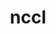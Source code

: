 ---
title: "nccl"
layout: cache
categories: [package, develop]
meta: {"versions": ["2.21.5-1", "2.22.3-1"], "compilers": ["gcc@=11.4.0", "gcc@=9.4.0"], "oss": ["ubuntu20.04", "ubuntu22.04"], "platforms": ["linux"], "targets": ["ppc64le", "x86_64_v3"], "stacks": ["e4s-power", "ml-linux-x86_64-cuda", "root"], "num_specs": 49, "num_specs_by_stack": {"e4s-power": 10, "root": 49, "ml-linux-x86_64-cuda": 39}}
spec_details: [{"hash": "jpvxqhyooplo5wx4dic5f7jlieqtd2cy", "compiler": "gcc@=9.4.0", "versions": ["2.22.3-1"], "os": "ubuntu20.04", "platform": "linux", "target": "ppc64le", "variants": ["build_system=makefile", "+cuda", "cuda_arch=70"], "stacks": ["e4s-power", "root"], "size": "-", "tarball": "https://binaries.spack.io/develop/build_cache/linux-ubuntu20.04-ppc64le/gcc-9.4.0/nccl-2.22.3-1/linux-ubuntu20.04-ppc64le-gcc-9.4.0-nccl-2.22.3-1-jpvxqhyooplo5wx4dic5f7jlieqtd2cy.spack"}, {"hash": "smkpzvpmdi2qpcnmxhujzmuttr7buwsd", "compiler": "gcc@=9.4.0", "versions": ["2.21.5-1"], "os": "ubuntu20.04", "platform": "linux", "target": "ppc64le", "variants": ["build_system=makefile", "+cuda", "cuda_arch=70"], "stacks": ["e4s-power", "root"], "size": "-", "tarball": "https://binaries.spack.io/develop/build_cache/linux-ubuntu20.04-ppc64le/gcc-9.4.0/nccl-2.21.5-1/linux-ubuntu20.04-ppc64le-gcc-9.4.0-nccl-2.21.5-1-smkpzvpmdi2qpcnmxhujzmuttr7buwsd.spack"}, {"hash": "3djbxog4olg7e5njvroukz73airratwk", "compiler": "gcc@=9.4.0", "versions": ["2.21.5-1"], "os": "ubuntu20.04", "platform": "linux", "target": "ppc64le", "variants": ["build_system=makefile", "+cuda", "cuda_arch=70"], "stacks": ["e4s-power", "root"], "size": "-", "tarball": "https://binaries.spack.io/develop/build_cache/linux-ubuntu20.04-ppc64le/gcc-9.4.0/nccl-2.21.5-1/linux-ubuntu20.04-ppc64le-gcc-9.4.0-nccl-2.21.5-1-3djbxog4olg7e5njvroukz73airratwk.spack"}, {"hash": "5y2wq4lxqsf5el4wbulryx53kaosctmo", "compiler": "gcc@=9.4.0", "versions": ["2.22.3-1"], "os": "ubuntu20.04", "platform": "linux", "target": "ppc64le", "variants": ["build_system=makefile", "+cuda", "cuda_arch=70"], "stacks": ["e4s-power", "root"], "size": "-", "tarball": "https://binaries.spack.io/develop/build_cache/linux-ubuntu20.04-ppc64le/gcc-9.4.0/nccl-2.22.3-1/linux-ubuntu20.04-ppc64le-gcc-9.4.0-nccl-2.22.3-1-5y2wq4lxqsf5el4wbulryx53kaosctmo.spack"}, {"hash": "nwcowbisw4xauuyvkijkgtlxyy7zss4f", "compiler": "gcc@=9.4.0", "versions": ["2.21.5-1"], "os": "ubuntu20.04", "platform": "linux", "target": "ppc64le", "variants": ["build_system=makefile", "+cuda", "cuda_arch=70"], "stacks": ["e4s-power", "root"], "size": "-", "tarball": "https://binaries.spack.io/develop/build_cache/linux-ubuntu20.04-ppc64le/gcc-9.4.0/nccl-2.21.5-1/linux-ubuntu20.04-ppc64le-gcc-9.4.0-nccl-2.21.5-1-nwcowbisw4xauuyvkijkgtlxyy7zss4f.spack"}, {"hash": "xwhoyibtvq5avhswm7oam3sqkgdw636q", "compiler": "gcc@=9.4.0", "versions": ["2.21.5-1"], "os": "ubuntu20.04", "platform": "linux", "target": "ppc64le", "variants": ["build_system=makefile", "+cuda", "cuda_arch=70"], "stacks": ["e4s-power", "root"], "size": "-", "tarball": "https://binaries.spack.io/develop/build_cache/linux-ubuntu20.04-ppc64le/gcc-9.4.0/nccl-2.21.5-1/linux-ubuntu20.04-ppc64le-gcc-9.4.0-nccl-2.21.5-1-xwhoyibtvq5avhswm7oam3sqkgdw636q.spack"}, {"hash": "h3jknmz4sifsc5h2o3yybxlt2lk7v3ke", "compiler": "gcc@=9.4.0", "versions": ["2.22.3-1"], "os": "ubuntu20.04", "platform": "linux", "target": "ppc64le", "variants": ["build_system=makefile", "+cuda", "cuda_arch=70"], "stacks": ["e4s-power", "root"], "size": "-", "tarball": "https://binaries.spack.io/develop/build_cache/linux-ubuntu20.04-ppc64le/gcc-9.4.0/nccl-2.22.3-1/linux-ubuntu20.04-ppc64le-gcc-9.4.0-nccl-2.22.3-1-h3jknmz4sifsc5h2o3yybxlt2lk7v3ke.spack"}, {"hash": "imiu2l74vvpfpls3zsp3t6eefk3p52ug", "compiler": "gcc@=9.4.0", "versions": ["2.21.5-1"], "os": "ubuntu20.04", "platform": "linux", "target": "ppc64le", "variants": ["build_system=makefile", "+cuda", "cuda_arch=70"], "stacks": ["e4s-power", "root"], "size": "-", "tarball": "https://binaries.spack.io/develop/build_cache/linux-ubuntu20.04-ppc64le/gcc-9.4.0/nccl-2.21.5-1/linux-ubuntu20.04-ppc64le-gcc-9.4.0-nccl-2.21.5-1-imiu2l74vvpfpls3zsp3t6eefk3p52ug.spack"}, {"hash": "iiucs4wlprqgiefosyzhfr7dqvlugjka", "compiler": "gcc@=9.4.0", "versions": ["2.22.3-1"], "os": "ubuntu20.04", "platform": "linux", "target": "ppc64le", "variants": ["build_system=makefile", "+cuda", "cuda_arch=70"], "stacks": ["e4s-power", "root"], "size": "-", "tarball": "https://binaries.spack.io/develop/build_cache/linux-ubuntu20.04-ppc64le/gcc-9.4.0/nccl-2.22.3-1/linux-ubuntu20.04-ppc64le-gcc-9.4.0-nccl-2.22.3-1-iiucs4wlprqgiefosyzhfr7dqvlugjka.spack"}, {"hash": "dnuhvflc7lb342aedxvf27xrhdu4l26m", "compiler": "gcc@=9.4.0", "versions": ["2.22.3-1"], "os": "ubuntu20.04", "platform": "linux", "target": "ppc64le", "variants": ["build_system=makefile", "+cuda", "cuda_arch=70"], "stacks": ["e4s-power", "root"], "size": "-", "tarball": "https://binaries.spack.io/develop/build_cache/linux-ubuntu20.04-ppc64le/gcc-9.4.0/nccl-2.22.3-1/linux-ubuntu20.04-ppc64le-gcc-9.4.0-nccl-2.22.3-1-dnuhvflc7lb342aedxvf27xrhdu4l26m.spack"}, {"hash": "75tedi26eo4wf2vf26gufsnicrblprip", "compiler": "gcc@=11.4.0", "versions": ["2.22.3-1"], "os": "ubuntu22.04", "platform": "linux", "target": "x86_64_v3", "variants": ["build_system=makefile", "+cuda", "cuda_arch=80"], "stacks": ["ml-linux-x86_64-cuda", "root"], "size": "-", "tarball": "https://binaries.spack.io/develop/build_cache/linux-ubuntu22.04-x86_64_v3/gcc-11.4.0/nccl-2.22.3-1/linux-ubuntu22.04-x86_64_v3-gcc-11.4.0-nccl-2.22.3-1-75tedi26eo4wf2vf26gufsnicrblprip.spack"}, {"hash": "alqto735xexi3737zw6s4f5xvwshahsq", "compiler": "gcc@=11.4.0", "versions": ["2.22.3-1"], "os": "ubuntu22.04", "platform": "linux", "target": "x86_64_v3", "variants": ["build_system=makefile", "+cuda", "cuda_arch=80"], "stacks": ["ml-linux-x86_64-cuda", "root"], "size": "-", "tarball": "https://binaries.spack.io/develop/build_cache/linux-ubuntu22.04-x86_64_v3/gcc-11.4.0/nccl-2.22.3-1/linux-ubuntu22.04-x86_64_v3-gcc-11.4.0-nccl-2.22.3-1-alqto735xexi3737zw6s4f5xvwshahsq.spack"}, {"hash": "wel6oknjjgvtr2jvmrf6s22w4ryvdbvt", "compiler": "gcc@=11.4.0", "versions": ["2.21.5-1"], "os": "ubuntu22.04", "platform": "linux", "target": "x86_64_v3", "variants": ["build_system=makefile", "+cuda", "cuda_arch=80"], "stacks": ["ml-linux-x86_64-cuda", "root"], "size": "-", "tarball": "https://binaries.spack.io/develop/build_cache/linux-ubuntu22.04-x86_64_v3/gcc-11.4.0/nccl-2.21.5-1/linux-ubuntu22.04-x86_64_v3-gcc-11.4.0-nccl-2.21.5-1-wel6oknjjgvtr2jvmrf6s22w4ryvdbvt.spack"}, {"hash": "wn5xbogoj2y5pljlzg2broinbdlrjj5f", "compiler": "gcc@=11.4.0", "versions": ["2.21.5-1"], "os": "ubuntu22.04", "platform": "linux", "target": "x86_64_v3", "variants": ["build_system=makefile", "+cuda", "cuda_arch=80"], "stacks": ["ml-linux-x86_64-cuda", "root"], "size": "-", "tarball": "https://binaries.spack.io/develop/build_cache/linux-ubuntu22.04-x86_64_v3/gcc-11.4.0/nccl-2.21.5-1/linux-ubuntu22.04-x86_64_v3-gcc-11.4.0-nccl-2.21.5-1-wn5xbogoj2y5pljlzg2broinbdlrjj5f.spack"}, {"hash": "qbphzsjr5k623t2lekjtozj7lngk2tuj", "compiler": "gcc@=11.4.0", "versions": ["2.21.5-1"], "os": "ubuntu22.04", "platform": "linux", "target": "x86_64_v3", "variants": ["build_system=makefile", "+cuda", "cuda_arch=80"], "stacks": ["ml-linux-x86_64-cuda", "root"], "size": "-", "tarball": "https://binaries.spack.io/develop/build_cache/linux-ubuntu22.04-x86_64_v3/gcc-11.4.0/nccl-2.21.5-1/linux-ubuntu22.04-x86_64_v3-gcc-11.4.0-nccl-2.21.5-1-qbphzsjr5k623t2lekjtozj7lngk2tuj.spack"}, {"hash": "lvg2g4lbhlw7laxoyzqtf57j57pzgpmo", "compiler": "gcc@=11.4.0", "versions": ["2.21.5-1"], "os": "ubuntu22.04", "platform": "linux", "target": "x86_64_v3", "variants": ["build_system=makefile", "+cuda", "cuda_arch=80"], "stacks": ["ml-linux-x86_64-cuda", "root"], "size": "-", "tarball": "https://binaries.spack.io/develop/build_cache/linux-ubuntu22.04-x86_64_v3/gcc-11.4.0/nccl-2.21.5-1/linux-ubuntu22.04-x86_64_v3-gcc-11.4.0-nccl-2.21.5-1-lvg2g4lbhlw7laxoyzqtf57j57pzgpmo.spack"}, {"hash": "ylk7ylqbsifxemxl64622w5cezfe74be", "compiler": "gcc@=11.4.0", "versions": ["2.21.5-1"], "os": "ubuntu22.04", "platform": "linux", "target": "x86_64_v3", "variants": ["build_system=makefile", "+cuda", "cuda_arch=80"], "stacks": ["ml-linux-x86_64-cuda", "root"], "size": "-", "tarball": "https://binaries.spack.io/develop/build_cache/linux-ubuntu22.04-x86_64_v3/gcc-11.4.0/nccl-2.21.5-1/linux-ubuntu22.04-x86_64_v3-gcc-11.4.0-nccl-2.21.5-1-ylk7ylqbsifxemxl64622w5cezfe74be.spack"}, {"hash": "j7qxqkuolpi3oqqqjkhikuci6gu3fdec", "compiler": "gcc@=11.4.0", "versions": ["2.21.5-1"], "os": "ubuntu22.04", "platform": "linux", "target": "x86_64_v3", "variants": ["build_system=makefile", "+cuda", "cuda_arch=80"], "stacks": ["ml-linux-x86_64-cuda", "root"], "size": "-", "tarball": "https://binaries.spack.io/develop/build_cache/linux-ubuntu22.04-x86_64_v3/gcc-11.4.0/nccl-2.21.5-1/linux-ubuntu22.04-x86_64_v3-gcc-11.4.0-nccl-2.21.5-1-j7qxqkuolpi3oqqqjkhikuci6gu3fdec.spack"}, {"hash": "fbdl5pgctganxzfvnvwfbpygu5lprugn", "compiler": "gcc@=11.4.0", "versions": ["2.21.5-1"], "os": "ubuntu22.04", "platform": "linux", "target": "x86_64_v3", "variants": ["build_system=makefile", "+cuda", "cuda_arch=80"], "stacks": ["ml-linux-x86_64-cuda", "root"], "size": "-", "tarball": "https://binaries.spack.io/develop/build_cache/linux-ubuntu22.04-x86_64_v3/gcc-11.4.0/nccl-2.21.5-1/linux-ubuntu22.04-x86_64_v3-gcc-11.4.0-nccl-2.21.5-1-fbdl5pgctganxzfvnvwfbpygu5lprugn.spack"}, {"hash": "2hm4tgrqsetwv2mybx4l4nuymmatpabp", "compiler": "gcc@=11.4.0", "versions": ["2.21.5-1"], "os": "ubuntu22.04", "platform": "linux", "target": "x86_64_v3", "variants": ["build_system=makefile", "+cuda", "cuda_arch=80"], "stacks": ["ml-linux-x86_64-cuda", "root"], "size": "-", "tarball": "https://binaries.spack.io/develop/build_cache/linux-ubuntu22.04-x86_64_v3/gcc-11.4.0/nccl-2.21.5-1/linux-ubuntu22.04-x86_64_v3-gcc-11.4.0-nccl-2.21.5-1-2hm4tgrqsetwv2mybx4l4nuymmatpabp.spack"}, {"hash": "42ybobx6yzug4stbshpzmtvg6pymnfih", "compiler": "gcc@=11.4.0", "versions": ["2.22.3-1"], "os": "ubuntu22.04", "platform": "linux", "target": "x86_64_v3", "variants": ["build_system=makefile", "+cuda", "cuda_arch=80"], "stacks": ["ml-linux-x86_64-cuda", "root"], "size": "-", "tarball": "https://binaries.spack.io/develop/build_cache/linux-ubuntu22.04-x86_64_v3/gcc-11.4.0/nccl-2.22.3-1/linux-ubuntu22.04-x86_64_v3-gcc-11.4.0-nccl-2.22.3-1-42ybobx6yzug4stbshpzmtvg6pymnfih.spack"}, {"hash": "3q7bwq2izu5gqlcr4tapdetohwtymzez", "compiler": "gcc@=11.4.0", "versions": ["2.22.3-1"], "os": "ubuntu22.04", "platform": "linux", "target": "x86_64_v3", "variants": ["build_system=makefile", "+cuda", "cuda_arch=80"], "stacks": ["ml-linux-x86_64-cuda", "root"], "size": "-", "tarball": "https://binaries.spack.io/develop/build_cache/linux-ubuntu22.04-x86_64_v3/gcc-11.4.0/nccl-2.22.3-1/linux-ubuntu22.04-x86_64_v3-gcc-11.4.0-nccl-2.22.3-1-3q7bwq2izu5gqlcr4tapdetohwtymzez.spack"}, {"hash": "ajlpp4pnhhrhchwmp723amq7gw5q42gw", "compiler": "gcc@=11.4.0", "versions": ["2.21.5-1"], "os": "ubuntu22.04", "platform": "linux", "target": "x86_64_v3", "variants": ["build_system=makefile", "+cuda", "cuda_arch=80"], "stacks": ["ml-linux-x86_64-cuda", "root"], "size": "-", "tarball": "https://binaries.spack.io/develop/build_cache/linux-ubuntu22.04-x86_64_v3/gcc-11.4.0/nccl-2.21.5-1/linux-ubuntu22.04-x86_64_v3-gcc-11.4.0-nccl-2.21.5-1-ajlpp4pnhhrhchwmp723amq7gw5q42gw.spack"}, {"hash": "kyl5b47swlahte3qxqqrjx7uimxgwjyo", "compiler": "gcc@=11.4.0", "versions": ["2.21.5-1"], "os": "ubuntu22.04", "platform": "linux", "target": "x86_64_v3", "variants": ["build_system=makefile", "+cuda", "cuda_arch=80"], "stacks": ["ml-linux-x86_64-cuda", "root"], "size": "-", "tarball": "https://binaries.spack.io/develop/build_cache/linux-ubuntu22.04-x86_64_v3/gcc-11.4.0/nccl-2.21.5-1/linux-ubuntu22.04-x86_64_v3-gcc-11.4.0-nccl-2.21.5-1-kyl5b47swlahte3qxqqrjx7uimxgwjyo.spack"}, {"hash": "5ehu2jg3iyjxlvz53auok6afhendblrg", "compiler": "gcc@=11.4.0", "versions": ["2.21.5-1"], "os": "ubuntu22.04", "platform": "linux", "target": "x86_64_v3", "variants": ["build_system=makefile", "+cuda", "cuda_arch=80"], "stacks": ["ml-linux-x86_64-cuda", "root"], "size": "-", "tarball": "https://binaries.spack.io/develop/build_cache/linux-ubuntu22.04-x86_64_v3/gcc-11.4.0/nccl-2.21.5-1/linux-ubuntu22.04-x86_64_v3-gcc-11.4.0-nccl-2.21.5-1-5ehu2jg3iyjxlvz53auok6afhendblrg.spack"}, {"hash": "4i3pewxlsqokq3o2jhooyrqn2pdofipz", "compiler": "gcc@=11.4.0", "versions": ["2.22.3-1"], "os": "ubuntu22.04", "platform": "linux", "target": "x86_64_v3", "variants": ["build_system=makefile", "+cuda", "cuda_arch=80"], "stacks": ["ml-linux-x86_64-cuda", "root"], "size": "-", "tarball": "https://binaries.spack.io/develop/build_cache/linux-ubuntu22.04-x86_64_v3/gcc-11.4.0/nccl-2.22.3-1/linux-ubuntu22.04-x86_64_v3-gcc-11.4.0-nccl-2.22.3-1-4i3pewxlsqokq3o2jhooyrqn2pdofipz.spack"}, {"hash": "bjzr3kkdacva7i3wwkrwd2ws2idnyg4m", "compiler": "gcc@=11.4.0", "versions": ["2.21.5-1"], "os": "ubuntu22.04", "platform": "linux", "target": "x86_64_v3", "variants": ["build_system=makefile", "+cuda", "cuda_arch=80"], "stacks": ["ml-linux-x86_64-cuda", "root"], "size": "-", "tarball": "https://binaries.spack.io/develop/build_cache/linux-ubuntu22.04-x86_64_v3/gcc-11.4.0/nccl-2.21.5-1/linux-ubuntu22.04-x86_64_v3-gcc-11.4.0-nccl-2.21.5-1-bjzr3kkdacva7i3wwkrwd2ws2idnyg4m.spack"}, {"hash": "4r2kub5axmbqkzt7nibmkr5aevrl3dpr", "compiler": "gcc@=11.4.0", "versions": ["2.22.3-1"], "os": "ubuntu22.04", "platform": "linux", "target": "x86_64_v3", "variants": ["build_system=makefile", "+cuda", "cuda_arch=80"], "stacks": ["ml-linux-x86_64-cuda", "root"], "size": "-", "tarball": "https://binaries.spack.io/develop/build_cache/linux-ubuntu22.04-x86_64_v3/gcc-11.4.0/nccl-2.22.3-1/linux-ubuntu22.04-x86_64_v3-gcc-11.4.0-nccl-2.22.3-1-4r2kub5axmbqkzt7nibmkr5aevrl3dpr.spack"}, {"hash": "kcxk3wkokvdxjyqmleshhkffyyk3ivpa", "compiler": "gcc@=11.4.0", "versions": ["2.21.5-1"], "os": "ubuntu22.04", "platform": "linux", "target": "x86_64_v3", "variants": ["build_system=makefile", "+cuda", "cuda_arch=80"], "stacks": ["ml-linux-x86_64-cuda", "root"], "size": "-", "tarball": "https://binaries.spack.io/develop/build_cache/linux-ubuntu22.04-x86_64_v3/gcc-11.4.0/nccl-2.21.5-1/linux-ubuntu22.04-x86_64_v3-gcc-11.4.0-nccl-2.21.5-1-kcxk3wkokvdxjyqmleshhkffyyk3ivpa.spack"}, {"hash": "x7yxm73em5rtlbsz4cbdpfmhbgwe7oxp", "compiler": "gcc@=11.4.0", "versions": ["2.21.5-1"], "os": "ubuntu22.04", "platform": "linux", "target": "x86_64_v3", "variants": ["build_system=makefile", "+cuda", "cuda_arch=80"], "stacks": ["ml-linux-x86_64-cuda", "root"], "size": "-", "tarball": "https://binaries.spack.io/develop/build_cache/linux-ubuntu22.04-x86_64_v3/gcc-11.4.0/nccl-2.21.5-1/linux-ubuntu22.04-x86_64_v3-gcc-11.4.0-nccl-2.21.5-1-x7yxm73em5rtlbsz4cbdpfmhbgwe7oxp.spack"}, {"hash": "dqubpbnhilen3knemukhouqnpid6jde6", "compiler": "gcc@=11.4.0", "versions": ["2.21.5-1"], "os": "ubuntu22.04", "platform": "linux", "target": "x86_64_v3", "variants": ["build_system=makefile", "+cuda", "cuda_arch=80"], "stacks": ["ml-linux-x86_64-cuda", "root"], "size": "-", "tarball": "https://binaries.spack.io/develop/build_cache/linux-ubuntu22.04-x86_64_v3/gcc-11.4.0/nccl-2.21.5-1/linux-ubuntu22.04-x86_64_v3-gcc-11.4.0-nccl-2.21.5-1-dqubpbnhilen3knemukhouqnpid6jde6.spack"}, {"hash": "65vcisijaqtddc7ycskipmdb46fw3wtn", "compiler": "gcc@=11.4.0", "versions": ["2.22.3-1"], "os": "ubuntu22.04", "platform": "linux", "target": "x86_64_v3", "variants": ["build_system=makefile", "+cuda", "cuda_arch=80"], "stacks": ["ml-linux-x86_64-cuda", "root"], "size": "-", "tarball": "https://binaries.spack.io/develop/build_cache/linux-ubuntu22.04-x86_64_v3/gcc-11.4.0/nccl-2.22.3-1/linux-ubuntu22.04-x86_64_v3-gcc-11.4.0-nccl-2.22.3-1-65vcisijaqtddc7ycskipmdb46fw3wtn.spack"}, {"hash": "ey2oykxzzboprdlmb7xpfqncxmnmmc4w", "compiler": "gcc@=11.4.0", "versions": ["2.21.5-1"], "os": "ubuntu22.04", "platform": "linux", "target": "x86_64_v3", "variants": ["build_system=makefile", "+cuda", "cuda_arch=80"], "stacks": ["ml-linux-x86_64-cuda", "root"], "size": "-", "tarball": "https://binaries.spack.io/develop/build_cache/linux-ubuntu22.04-x86_64_v3/gcc-11.4.0/nccl-2.21.5-1/linux-ubuntu22.04-x86_64_v3-gcc-11.4.0-nccl-2.21.5-1-ey2oykxzzboprdlmb7xpfqncxmnmmc4w.spack"}, {"hash": "lgjmfwx6m6ibeso733agjgadu6ajwliv", "compiler": "gcc@=11.4.0", "versions": ["2.21.5-1"], "os": "ubuntu22.04", "platform": "linux", "target": "x86_64_v3", "variants": ["build_system=makefile", "+cuda", "cuda_arch=80"], "stacks": ["ml-linux-x86_64-cuda", "root"], "size": "-", "tarball": "https://binaries.spack.io/develop/build_cache/linux-ubuntu22.04-x86_64_v3/gcc-11.4.0/nccl-2.21.5-1/linux-ubuntu22.04-x86_64_v3-gcc-11.4.0-nccl-2.21.5-1-lgjmfwx6m6ibeso733agjgadu6ajwliv.spack"}, {"hash": "mgc5xgmtywxg4mu3ru4bfny4h6l4stg3", "compiler": "gcc@=11.4.0", "versions": ["2.21.5-1"], "os": "ubuntu22.04", "platform": "linux", "target": "x86_64_v3", "variants": ["build_system=makefile", "+cuda", "cuda_arch=80"], "stacks": ["ml-linux-x86_64-cuda", "root"], "size": "-", "tarball": "https://binaries.spack.io/develop/build_cache/linux-ubuntu22.04-x86_64_v3/gcc-11.4.0/nccl-2.21.5-1/linux-ubuntu22.04-x86_64_v3-gcc-11.4.0-nccl-2.21.5-1-mgc5xgmtywxg4mu3ru4bfny4h6l4stg3.spack"}, {"hash": "cob74ixac4l3yvwek3clgkf3f6f7vkue", "compiler": "gcc@=11.4.0", "versions": ["2.21.5-1"], "os": "ubuntu22.04", "platform": "linux", "target": "x86_64_v3", "variants": ["build_system=makefile", "+cuda", "cuda_arch=80"], "stacks": ["ml-linux-x86_64-cuda", "root"], "size": "-", "tarball": "https://binaries.spack.io/develop/build_cache/linux-ubuntu22.04-x86_64_v3/gcc-11.4.0/nccl-2.21.5-1/linux-ubuntu22.04-x86_64_v3-gcc-11.4.0-nccl-2.21.5-1-cob74ixac4l3yvwek3clgkf3f6f7vkue.spack"}, {"hash": "ge2cvoccs5rfsj5uy5ssd2akmyamck5l", "compiler": "gcc@=11.4.0", "versions": ["2.22.3-1"], "os": "ubuntu22.04", "platform": "linux", "target": "x86_64_v3", "variants": ["build_system=makefile", "+cuda", "cuda_arch=80"], "stacks": ["ml-linux-x86_64-cuda", "root"], "size": "-", "tarball": "https://binaries.spack.io/develop/build_cache/linux-ubuntu22.04-x86_64_v3/gcc-11.4.0/nccl-2.22.3-1/linux-ubuntu22.04-x86_64_v3-gcc-11.4.0-nccl-2.22.3-1-ge2cvoccs5rfsj5uy5ssd2akmyamck5l.spack"}, {"hash": "gngmfahj7xcnofzskcrli5ofljduhwkz", "compiler": "gcc@=11.4.0", "versions": ["2.22.3-1"], "os": "ubuntu22.04", "platform": "linux", "target": "x86_64_v3", "variants": ["build_system=makefile", "+cuda", "cuda_arch=80"], "stacks": ["ml-linux-x86_64-cuda", "root"], "size": "-", "tarball": "https://binaries.spack.io/develop/build_cache/linux-ubuntu22.04-x86_64_v3/gcc-11.4.0/nccl-2.22.3-1/linux-ubuntu22.04-x86_64_v3-gcc-11.4.0-nccl-2.22.3-1-gngmfahj7xcnofzskcrli5ofljduhwkz.spack"}, {"hash": "nde3ymykxuvyiiwi3mmc656wdsxjq2er", "compiler": "gcc@=11.4.0", "versions": ["2.22.3-1"], "os": "ubuntu22.04", "platform": "linux", "target": "x86_64_v3", "variants": ["build_system=makefile", "+cuda", "cuda_arch=80"], "stacks": ["ml-linux-x86_64-cuda", "root"], "size": "-", "tarball": "https://binaries.spack.io/develop/build_cache/linux-ubuntu22.04-x86_64_v3/gcc-11.4.0/nccl-2.22.3-1/linux-ubuntu22.04-x86_64_v3-gcc-11.4.0-nccl-2.22.3-1-nde3ymykxuvyiiwi3mmc656wdsxjq2er.spack"}, {"hash": "frwtq4y7exr42iqxazvhhjzl4gls57of", "compiler": "gcc@=11.4.0", "versions": ["2.22.3-1"], "os": "ubuntu22.04", "platform": "linux", "target": "x86_64_v3", "variants": ["build_system=makefile", "+cuda", "cuda_arch=80"], "stacks": ["ml-linux-x86_64-cuda", "root"], "size": "-", "tarball": "https://binaries.spack.io/develop/build_cache/linux-ubuntu22.04-x86_64_v3/gcc-11.4.0/nccl-2.22.3-1/linux-ubuntu22.04-x86_64_v3-gcc-11.4.0-nccl-2.22.3-1-frwtq4y7exr42iqxazvhhjzl4gls57of.spack"}, {"hash": "bpn6qfzlhc6etgqw33oucnv653q3pmim", "compiler": "gcc@=11.4.0", "versions": ["2.22.3-1"], "os": "ubuntu22.04", "platform": "linux", "target": "x86_64_v3", "variants": ["build_system=makefile", "+cuda", "cuda_arch=80"], "stacks": ["ml-linux-x86_64-cuda", "root"], "size": "-", "tarball": "https://binaries.spack.io/develop/build_cache/linux-ubuntu22.04-x86_64_v3/gcc-11.4.0/nccl-2.22.3-1/linux-ubuntu22.04-x86_64_v3-gcc-11.4.0-nccl-2.22.3-1-bpn6qfzlhc6etgqw33oucnv653q3pmim.spack"}, {"hash": "izuj4hbkbm5rd3ilm6pogujhqb5bp3sh", "compiler": "gcc@=11.4.0", "versions": ["2.22.3-1"], "os": "ubuntu22.04", "platform": "linux", "target": "x86_64_v3", "variants": ["build_system=makefile", "+cuda", "cuda_arch=80"], "stacks": ["ml-linux-x86_64-cuda", "root"], "size": "-", "tarball": "https://binaries.spack.io/develop/build_cache/linux-ubuntu22.04-x86_64_v3/gcc-11.4.0/nccl-2.22.3-1/linux-ubuntu22.04-x86_64_v3-gcc-11.4.0-nccl-2.22.3-1-izuj4hbkbm5rd3ilm6pogujhqb5bp3sh.spack"}, {"hash": "dx45gqj5bpdq3zqzho5sczqmtl4rkavq", "compiler": "gcc@=11.4.0", "versions": ["2.22.3-1"], "os": "ubuntu22.04", "platform": "linux", "target": "x86_64_v3", "variants": ["build_system=makefile", "+cuda", "cuda_arch=80"], "stacks": ["ml-linux-x86_64-cuda", "root"], "size": "-", "tarball": "https://binaries.spack.io/develop/build_cache/linux-ubuntu22.04-x86_64_v3/gcc-11.4.0/nccl-2.22.3-1/linux-ubuntu22.04-x86_64_v3-gcc-11.4.0-nccl-2.22.3-1-dx45gqj5bpdq3zqzho5sczqmtl4rkavq.spack"}, {"hash": "odf35cvzm3t6sbyy5a7moiu2v4m4zkyw", "compiler": "gcc@=11.4.0", "versions": ["2.22.3-1"], "os": "ubuntu22.04", "platform": "linux", "target": "x86_64_v3", "variants": ["build_system=makefile", "+cuda", "cuda_arch=80"], "stacks": ["ml-linux-x86_64-cuda", "root"], "size": "-", "tarball": "https://binaries.spack.io/develop/build_cache/linux-ubuntu22.04-x86_64_v3/gcc-11.4.0/nccl-2.22.3-1/linux-ubuntu22.04-x86_64_v3-gcc-11.4.0-nccl-2.22.3-1-odf35cvzm3t6sbyy5a7moiu2v4m4zkyw.spack"}, {"hash": "hlmhldqykcthhr3qz3fsxeg5ouzffgan", "compiler": "gcc@=11.4.0", "versions": ["2.22.3-1"], "os": "ubuntu22.04", "platform": "linux", "target": "x86_64_v3", "variants": ["build_system=makefile", "+cuda", "cuda_arch=80"], "stacks": ["ml-linux-x86_64-cuda", "root"], "size": "-", "tarball": "https://binaries.spack.io/develop/build_cache/linux-ubuntu22.04-x86_64_v3/gcc-11.4.0/nccl-2.22.3-1/linux-ubuntu22.04-x86_64_v3-gcc-11.4.0-nccl-2.22.3-1-hlmhldqykcthhr3qz3fsxeg5ouzffgan.spack"}, {"hash": "ryzgiptgle4c6bbndkinobzh27q7vk2u", "compiler": "gcc@=11.4.0", "versions": ["2.22.3-1"], "os": "ubuntu22.04", "platform": "linux", "target": "x86_64_v3", "variants": ["build_system=makefile", "+cuda", "cuda_arch=80"], "stacks": ["ml-linux-x86_64-cuda", "root"], "size": "-", "tarball": "https://binaries.spack.io/develop/build_cache/linux-ubuntu22.04-x86_64_v3/gcc-11.4.0/nccl-2.22.3-1/linux-ubuntu22.04-x86_64_v3-gcc-11.4.0-nccl-2.22.3-1-ryzgiptgle4c6bbndkinobzh27q7vk2u.spack"}, {"hash": "ompa24p7cqcpu63wf53th66mjtgm6uc2", "compiler": "gcc@=11.4.0", "versions": ["2.22.3-1"], "os": "ubuntu22.04", "platform": "linux", "target": "x86_64_v3", "variants": ["build_system=makefile", "+cuda", "cuda_arch=80"], "stacks": ["ml-linux-x86_64-cuda", "root"], "size": "-", "tarball": "https://binaries.spack.io/develop/build_cache/linux-ubuntu22.04-x86_64_v3/gcc-11.4.0/nccl-2.22.3-1/linux-ubuntu22.04-x86_64_v3-gcc-11.4.0-nccl-2.22.3-1-ompa24p7cqcpu63wf53th66mjtgm6uc2.spack"}, {"hash": "t7dr7s3e63gmivd5tftfijoucdtfjsfr", "compiler": "gcc@=11.4.0", "versions": ["2.22.3-1"], "os": "ubuntu22.04", "platform": "linux", "target": "x86_64_v3", "variants": ["build_system=makefile", "+cuda", "cuda_arch=80"], "stacks": ["ml-linux-x86_64-cuda", "root"], "size": "-", "tarball": "https://binaries.spack.io/develop/build_cache/linux-ubuntu22.04-x86_64_v3/gcc-11.4.0/nccl-2.22.3-1/linux-ubuntu22.04-x86_64_v3-gcc-11.4.0-nccl-2.22.3-1-t7dr7s3e63gmivd5tftfijoucdtfjsfr.spack"}, {"hash": "sh4q6wsyvij2q6yfqtfdslbkypfkxtrs", "compiler": "gcc@=11.4.0", "versions": ["2.22.3-1"], "os": "ubuntu22.04", "platform": "linux", "target": "x86_64_v3", "variants": ["build_system=makefile", "+cuda", "cuda_arch=80"], "stacks": ["ml-linux-x86_64-cuda", "root"], "size": "-", "tarball": "https://binaries.spack.io/develop/build_cache/linux-ubuntu22.04-x86_64_v3/gcc-11.4.0/nccl-2.22.3-1/linux-ubuntu22.04-x86_64_v3-gcc-11.4.0-nccl-2.22.3-1-sh4q6wsyvij2q6yfqtfdslbkypfkxtrs.spack"}]
---